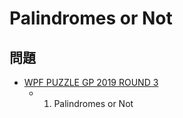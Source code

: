 # Palindromes or Not

## 問題
- [WPF PUZZLE GP 2019 ROUND 3](../questions/wpfpgp2019-3.md)
	- 1. Palindromes or Not
